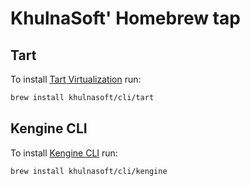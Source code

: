 # KhulnaSoft' Homebrew tap


## Tart

To install [Tart Virtualization](https://github.com/khulnasoft/tart) run:

```bash
brew install khulnasoft/cli/tart
```

## Kengine CLI

To install [Kengine CLI](https://github.com/khulnasoft/kengine-cli) run:

```bash
brew install khulnasoft/cli/kengine
```
